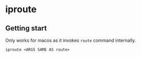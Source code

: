 # iproute

## Getting start

Only works for macos as it invokes `route` command internally.

```
iproute <ARGS SAME AS route>
```
